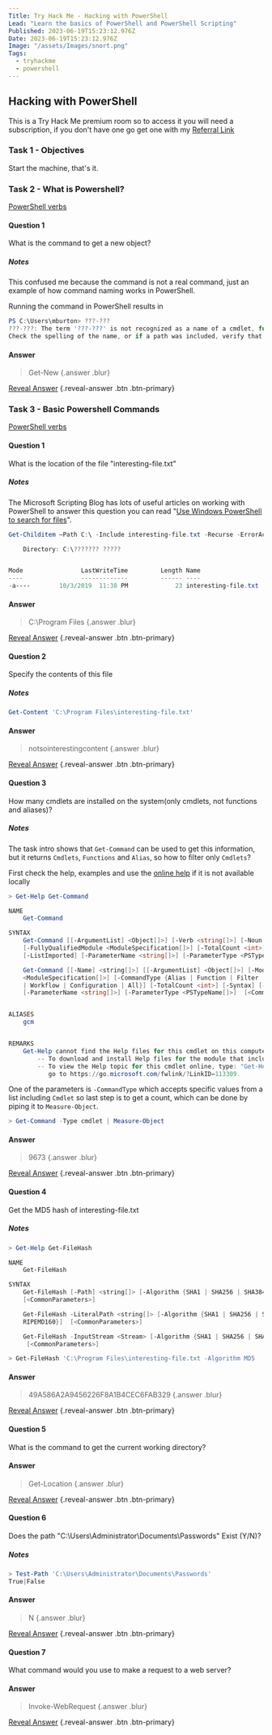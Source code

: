 ```yaml
---
Title: Try Hack Me - Hacking with PowerShell
Lead: "Learn the basics of PowerShell and PowerShell Scripting"
Published: 2023-06-19T15:23:12.976Z
Date: 2023-06-19T15:23:12.976Z
Image: "/assets/Images/snort.png"
Tags:
  - tryhackme
  - powershell
---
```


## Hacking with PowerShell

This is a Try Hack Me premium room so to access it you will need a subscription, if you don't have one go get one with my [Referral Link](https://tryhackme.com/signup?referrer=638ca30a6675850049e4858e)

### Task 1 -  Objectives

Start the machine, that's it.

### Task 2 - What is Powershell?

[PowerShell verbs](https://docs.microsoft.com/en-us/powershell/scripting/developer/cmdlet/approved-verbs-for-windows-powershell-commands?view=powershell-7)


#### Question 1

What is the command to get a new object?

##### Notes

This confused me because the command is not a real command, just an example of how command naming works in PowerShell.

Running the command in PowerShell results in

``` powershell
PS C:\Users\mburton> ???-???
???-???: The term '???-???' is not recognized as a name of a cmdlet, function, script file, or executable program.
Check the spelling of the name, or if a path was included, verify that the path is correct and try again.
```

#### Answer
> Get-New {.answer .blur} 

[Reveal Answer](#) {.reveal-answer .btn .btn-primary}


### Task 3 - Basic Powershell Commands

[PowerShell verbs](https://docs.microsoft.com/en-us/powershell/scripting/developer/cmdlet/approved-verbs-for-windows-powershell-commands?view=powershell-7)


#### Question 1

What is the location of the file "interesting-file.txt"

##### Notes

The Microsoft Scripting Blog has lots of useful articles on working with PowerShell to answer this question you can read "[Use Windows PowerShell to search for files](https://devblogs.microsoft.com/scripting/use-windows-powershell-to-search-for-files/)".

``` powershell
Get-Childitem –Path C:\ -Include interesting-file.txt -Recurse -ErrorAction SilentlyContinue

    Directory: C:\??????? ?????


Mode                LastWriteTime         Length Name
----                -------------         ------ ----
-a----        10/3/2019  11:38 PM             23 interesting-file.txt
```

#### Answer
> C:\Program Files {.answer .blur} 

[Reveal Answer](#) {.reveal-answer .btn .btn-primary}

#### Question 2

Specify the contents of this file

##### Notes

``` powershell
Get-Content 'C:\Program Files\interesting-file.txt'
```

#### Answer
> notsointerestingcontent {.answer .blur}

[Reveal Answer](#) {.reveal-answer .btn .btn-primary}

#### Question 3

How many cmdlets are installed on the system(only cmdlets, not functions and aliases)?

##### Notes

The task intro shows that `Get-Command` can be used to get this information, but it returns `Cmdlets`, `Functions` and `Alias`, so how to filter only `Cmdlets`?

First check the help, examples and use the [online help](https://learn.microsoft.com/en-gb/powershell/module/microsoft.powershell.core/get-command?view=powershell-7.3&viewFallbackFrom=powershell-6) if it is not available locally 

``` powershell
> Get-Help Get-Command

NAME
    Get-Command

SYNTAX
    Get-Command [[-ArgumentList] <Object[]>] [-Verb <string[]>] [-Noun <string[]>] [-Module <string[]>]
    [-FullyQualifiedModule <ModuleSpecification[]>] [-TotalCount <int>] [-Syntax] [-ShowCommandInfo] [-All]
    [-ListImported] [-ParameterName <string[]>] [-ParameterType <PSTypeName[]>]  [<CommonParameters>]

    Get-Command [[-Name] <string[]>] [[-ArgumentList] <Object[]>] [-Module <string[]>] [-FullyQualifiedModule
    <ModuleSpecification[]>] [-CommandType {Alias | Function | Filter | Cmdlet | ExternalScript | Application | Script
    | Workflow | Configuration | All}] [-TotalCount <int>] [-Syntax] [-ShowCommandInfo] [-All] [-ListImported]
    [-ParameterName <string[]>] [-ParameterType <PSTypeName[]>]  [<CommonParameters>]


ALIASES
    gcm


REMARKS
    Get-Help cannot find the Help files for this cmdlet on this computer. It is displaying only partial help.
        -- To download and install Help files for the module that includes this cmdlet, use Update-Help.
        -- To view the Help topic for this cmdlet online, type: "Get-Help Get-Command -Online" or
           go to https://go.microsoft.com/fwlink/?LinkID=113309.
```

One of the parameters is `-CommandType` which accepts specific values from a list including `Cmdlet` so last step is to get a count, which can be done by piping it to `Measure-Object`.

``` powershell
> Get-Command -Type cmdlet | Measure-Object
```

#### Answer
> 9673 {.answer .blur}

[Reveal Answer](#) {.reveal-answer .btn .btn-primary}

#### Question 4

Get the MD5 hash of interesting-file.txt

##### Notes

``` powershell
> Get-Help Get-FileHash

NAME
    Get-FileHash

SYNTAX
    Get-FileHash [-Path] <string[]> [-Algorithm {SHA1 | SHA256 | SHA384 | SHA512 | MACTripleDES | MD5 | RIPEMD160}]
    [<CommonParameters>]

    Get-FileHash -LiteralPath <string[]> [-Algorithm {SHA1 | SHA256 | SHA384 | SHA512 | MACTripleDES | MD5 |
    RIPEMD160}]  [<CommonParameters>]

    Get-FileHash -InputStream <Stream> [-Algorithm {SHA1 | SHA256 | SHA384 | SHA512 | MACTripleDES | MD5 | RIPEMD160}]
     [<CommonParameters>]
```

``` powershell
> Get-FileHash 'C:\Program Files\interesting-file.txt -Algorithm MD5 
```

#### Answer
> 49A586A2A9456226F8A1B4CEC6FAB329 {.answer .blur}

[Reveal Answer](#) {.reveal-answer .btn .btn-primary}

#### Question 5

What is the command to get the current working directory?

#### Answer
> Get-Location {.answer .blur}

[Reveal Answer](#) {.reveal-answer .btn .btn-primary}

#### Question 6

Does the path "C:\Users\Administrator\Documents\Passwords" Exist (Y/N)?

##### Notes

``` powershell
> Test-Path 'C:\Users\Administrator\Documents\Passwords'
True|False
```

#### Answer
> N {.answer .blur}

[Reveal Answer](#) {.reveal-answer .btn .btn-primary}

#### Question 7

What command would you use to make a request to a web server?

#### Answer
> Invoke-WebRequest {.answer .blur}

[Reveal Answer](#) {.reveal-answer .btn .btn-primary}